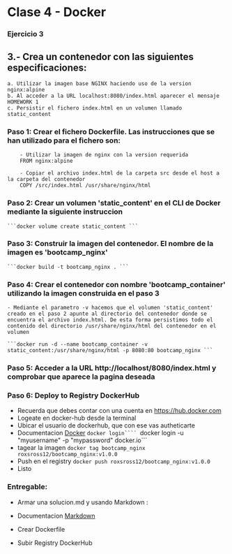# Clase 4 - Docker

### Ejercicio 3

## 3.- Crea un contenedor con las siguientes especificaciones:
	a. Utilizar la imagen base NGINX haciendo uso de la version nginx:alpine
	b. Al acceder a la URL localhost:8080/index.html aparecer el mensaje HOMEWORK 1
	c. Persistir el fichero index.html en un volumen llamado static_content

### Paso 1: Crear el fichero Dockerfile. Las instrucciones que se han utilizado para el fichero son:
```
	- Utilizar la imagen de nginx con la version requerida
	FROM nginx:alpine
	
	- Copiar el archivo index.html de la carpeta src desde el host a la carpeta del contenedor
	COPY /src/index.html /usr/share/nginx/html
```	
### Paso 2: Crear un volumen 'static_content' en el CLI de Docker mediante la siguiente instruccion
	```docker volume create static_content ```
	
### Paso 3: Construir la imagen del contenedor. El nombre de la imagen es 'bootcamp_nginx'
	```docker build -t bootcamp_nginx . ```
	
### Paso 4: Crear el contenedor	con nombre 'bootcamp_container' utilizando la imagen construida en el paso 3
	- Mediante el parametro -v hacemos que el volumen 'static_content' creado en el paso 2 apunte al directorio del contenedor donde se encuentra el archivo index.html. De esta forma persistimos todo el contenido del directorio /usr/share/nginx/html del contenedor en el volumen

	```docker run -d --name bootcamp_container -v static_content:/usr/share/nginx/html -p 8080:80 bootcamp_nginx ```
	
### Paso 5: Acceder a la URL http://localhost/8080/index.html y comprobar que aparece la pagina deseada

### Paso 6: Deploy to Registry DockerHub

- Recuerda que debes contar con una cuenta en https://hub.docker.com
- Logeate en docker-hub desde la terminal
- Ubicar el usuario de dockerhub, que con ese vas autheticarte
- Documentacion [Docker](https://docs.docker.com/engine/reference/commandline/login/)
```docker login````
```docker login -u "myusername" -p "mypassword" docker.io```
- tagear la imagen
```docker tag bootcamp_nginx roxsross12/bootcamp_nginx:v1.0.0 ```
- Push en el registry
```docker push roxsross12/bootcamp_nginx:v1.0.0```
- Listo

### Entregable:

- Armar una solucion.md y usando Markdown :

- Documentacion [Markdown](https://docs.github.com/es/get-started/writing-on-github/getting-started-with-writing-and-formatting-on-github/basic-writing-and-formatting-syntax)

- Crear Dockerfile

- Subir Registry DockerHub